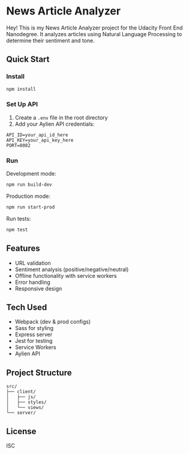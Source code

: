 # News Article Analyzer

Hey! This is my News Article Analyzer project for the Udacity Front End Nanodegree. It analyzes articles using Natural Language Processing to determine their sentiment and tone.

## Quick Start

### Install
```bash
npm install
```

### Set Up API
1. Create a `.env` file in the root directory
2. Add your Aylien API credentials:
```
API_ID=your_api_id_here
API_KEY=your_api_key_here
PORT=8082
```

### Run
Development mode:
```bash
npm run build-dev
```

Production mode:
```bash
npm run start-prod
```

Run tests:
```bash
npm test
```

## Features
- URL validation
- Sentiment analysis (positive/negative/neutral)
- Offline functionality with service workers
- Error handling
- Responsive design

## Tech Used
- Webpack (dev & prod configs)
- Sass for styling
- Express server
- Jest for testing
- Service Workers
- Aylien API

## Project Structure
```
src/
├── client/
│   ├── js/
│   ├── styles/
│   └── views/
└── server/
```

## License
ISC

